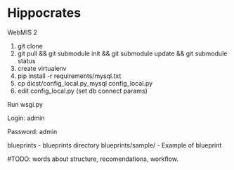 Hippocrates
===========

WebMIS 2



1. git clone
2. git pull && git submodule init && git submodule update && git submodule status
3. create virtualenv
4. pip install -r requirements/mysql.txt
5. cp dicst/config_local.py_mysql config_local.py
6. edit config_local.py (set db connect params)
 
Run wsgi.py

Login: admin

Password: admin


blueprints - blueprints directory
blueprints/sample/ - Example of blueprint

#TODO: words about structure, recomendations, workflow.
